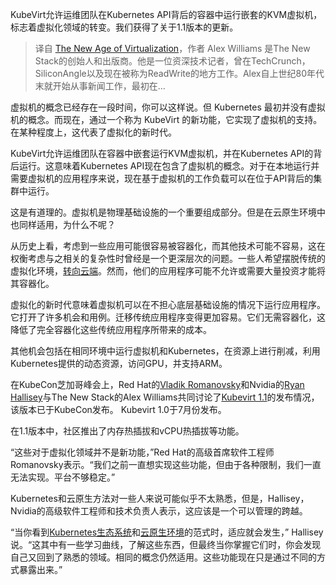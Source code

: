 <!--
title:  虚拟化的新时代
cover: https://cdn.thenewstack.io/media/2023/12/1956fb37-cncf_kccnc-na_kubevirt-announcement_featured-1024x576.png
-->

KubeVirt允许运维团队在Kubernetes API背后的容器中运行嵌套的KVM虚拟机，标志着虚拟化领域的转变。我们获得了关于1.1版本的更新。

> 译自 [The New Age of Virtualization](https://thenewstack.io/the-new-age-of-virtualization/)，作者 Alex Williams 是The New Stack的创始人和出版商。他是一位资深技术记者，曾在TechCrunch，SiliconAngle以及现在被称为ReadWrite的地方工作。Alex自上世纪80年代末就开始从事新闻工作，最初在...

虚拟机的概念已经存在一段时间，你可以这样说。但 Kubernetes 最初并没有虚拟机的概念。而现在，通过一个称为 KubeVirt 的新功能，它实现了虚拟机的支持。在某种程度上，这代表了虚拟化的新时代。

KubeVirt允许运维团队在容器中嵌套运行KVM虚拟机，并在Kubernetes API的背后运行。这意味着Kubernetes API现在包含了虚拟机的概念。对于在本地运行并需要虚拟机的应用程序来说，现在基于虚拟机的工作负载可以在位于API背后的集群中运行。

这是有道理的。虚拟机是物理基础设施的一个重要组成部分。但是在云原生环境中也同样适用，为什么不呢？

从历史上看，考虑到一些应用可能很容易被容器化，而其他技术可能不容易，这在权衡考虑与之相关的复杂性时曾经是一个更深层次的问题。一些人希望摆脱传统的虚拟化环境，[转向云端](https://thenewstack.io/messaging-connectivity-in-a-hybrid-kubernetes-cloud-environment/)。然而，他们的应用程序可能不允许或需要大量投资才能将其容器化。

虚拟化的新时代意味着虚拟机可以在不担心底层基础设施的情况下运行应用程序。它打开了许多机会和用例。迁移传统应用程序变得更加容易。它们无需容器化，这降低了完全容器化这些传统应用程序所带来的成本。

其他机会包括在相同环境中运行虚拟机和Kubernetes，在资源上进行削减，利用Kubernetes提供的动态资源，访问GPU，并支持ARM。

在KubeCon芝加哥峰会上，Red Hat的[Vladik Romanovsky](https://www.linkedin.com/in/vromanovsky/)和Nvidia的[Ryan Hallisey](https://www.linkedin.com/in/ryan-hallisey-b680b279/)与The New Stack的Alex Williams共同讨论了[Kubevirt 1.1](https://www.cncf.io/blog/2023/11/07/announcing-kubevirt-v1-1/)的发布情况，该版本已于KubeCon发布。 Kubevirt 1.0于7月份发布。

在1.1版本中，社区推出了内存热插拔和vCPU热插拔等功能。

“这些对于虚拟化领域并不是新功能，”Red Hat的高级首席软件工程师Romanovsky表示。“我们之前一直想实现这些功能，但由于各种限制，我们一直无法实现。平台不够稳定。”

Kubernetes和云原生方法对一些人来说可能似乎不太熟悉，但是，Hallisey，Nvidia的高级软件工程师和技术负责人表示，这应该是一个可以管理的跨越。

“当你看到[Kubernetes生态系统](https://thenewstack.io/kubernetes/)和[云原生环境](https://thenewstack.io/cloud-native/)的范式时，适应就会发生，” Hallisey说。“这其中有一些学习曲线，了解这些东西，但最终当你掌握它们时，你会发现自己又回到了熟悉的领域。相同的概念仍然适用。这些功能现在只是通过不同的方式暴露出来。”

